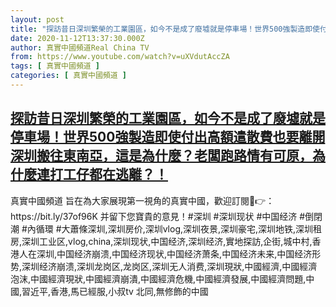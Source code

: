 ```yaml
---
layout: post
title: "探訪昔日深圳繁榮的工業園區，如今不是成了廢墟就是停車場！世界500強製造即使付出高額遣散費也要離開深圳搬往東南亞，這是為什麼？老闆跑路情有可原，為什麼連打工仔都在逃離？！"
date: 2020-11-12T13:37:30.000Z
author: 真實中國頻道Real China TV
from: https://www.youtube.com/watch?v=uXVdutAccZA
tags: [ 真實中國頻道 ]
categories: [ 真實中國頻道 ]
---
```

<!--1605188250000-->
[探訪昔日深圳繁榮的工業園區，如今不是成了廢墟就是停車場！世界500強製造即使付出高額遣散費也要離開深圳搬往東南亞，這是為什麼？老闆跑路情有可原，為什麼連打工仔都在逃離？！](https://www.youtube.com/watch?v=uXVdutAccZA)
------

<div>
真實中國頻道 旨在為大家展現第一視角的真實中國，歡迎訂閱💖👉：https://bit.ly/37of96K  并留下您寶貴的意見！#深圳 #深圳现状 #中国经济 #倒閉潮 #內循環 #大蕭條深圳,深圳房价,深圳vlog,深圳夜景,深圳豪宅,深圳地铁,深圳租房,深圳工业区,vlog,china,深圳现状,中国经济,深圳经济,實地探訪,企街,城中村,香港人在深圳,中国经济崩溃,中国经济现状,中国经济萧条,中国经济未来,中国经济形势,深圳经济崩溃,深圳龙岗区,龙岗区,深圳无人消费,深圳現狀,中國經濟,中國經濟泡沫,中國經濟現狀,中國經濟崩潰,中國經濟危機,中國經濟發展,中國經濟問題,中國,習近平,香港,馬已經服,小叔tv 北同,無修飾的中國
</div>
